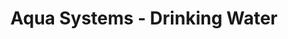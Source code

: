 ---
title: "Aqua Systems - Drinking Water"
url: /columbus/aqua-systems-drinking-water/
shop: Wasser
---